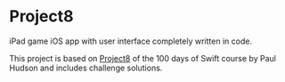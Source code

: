 # Project8
iPad game iOS app with user interface completely written in code. 

This project is based on [Project8](https://www.hackingwithswift.com/100/36) of the 100 days of Swift course by Paul Hudson and includes challenge solutions.
